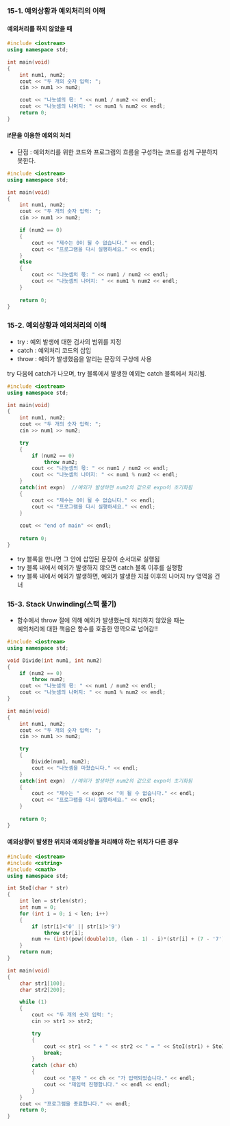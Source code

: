 ### 15-1. 예외상황과 예외처리의 이해

#### 예외처리를 하지 않았을 때
```C++
#include <iostream>
using namespace std;

int main(void)
{
	int num1, num2;
	cout << "두 개의 숫자 입력: ";
	cin >> num1 >> num2;

	cout << "나눗셈의 몫: " << num1 / num2 << endl;
	cout << "나눗셈의 나머지: " << num1 % num2 << endl;
	return 0;
}
```

#### if문을 이용한 예외의 처리
- 단점 : 예외처리를 위한 코드와 프로그램의 흐름을 구성하는 코드를 쉽게 구분하지 못한다.
```C++
#include <iostream>
using namespace std;

int main(void)
{
	int num1, num2;
	cout << "두 개의 숫자 입력: ";
	cin >> num1 >> num2;

	if (num2 == 0)
	{
		cout << "제수는 0이 될 수 없습니다." << endl;
		cout << "프로그램을 다시 실행하세요." << endl;
	}
	else
	{
		cout << "나눗셈의 몫: " << num1 / num2 << endl;
		cout << "나눗셈의 나머지: " << num1 % num2 << endl;
	}
	
	return 0;
}
```

### 15-2. 예외상황과 예외처리의 이해
- try : 예외 발생에 대한 검사의 범위를 지정 
- catch : 예외처리 코드의 삽입
- throw : 예외가 발생했음을 알리는 문장의 구상에 사용

try 다음에 catch가 나오며, try 블록에서 발생한 예외는 catch 블록에서 처리됨.

```C++
#include <iostream>
using namespace std;

int main(void)
{
	int num1, num2;
	cout << "두 개의 숫자 입력: ";
	cin >> num1 >> num2;

	try
	{
		if (num2 == 0)
			throw num2;
		cout << "나눗셈의 몫: " << num1 / num2 << endl;
		cout << "나눗셈의 나머지: " << num1 % num2 << endl;
	}
	catch(int expn)  //예외가 발생하면 num2의 값으로 expn이 초기화됨
	{
		cout << "제수는 0이 될 수 없습니다." << endl;
		cout << "프로그램을 다시 실행하세요." << endl;
	}
	
	cout << "end of main" << endl;
	
	return 0;
}
```
- try 블록을 만나면 그 안에 삽입된 문장이 순서대로 실행됨
- try 블록 내에서 예외가 발생하지 않으면 catch 블록 이후를 실행함
- try 블록 내에서 예외가 발생하면, 예외가 발생한 지점 이후의 나머지 try 영역을 건너


### 15-3. Stack Unwinding(스택 풀기)
- 함수에서 throw 절에 의해 예외가 발생했는데 처리하지 않았을 때는
<br> 예외처리에 대한 책음은 함수를 호출한 영역으로 넘어감!!

```c++
#include <iostream>
using namespace std;

void Divide(int num1, int num2)
{
	if (num2 == 0)
		throw num2;
	cout << "나눗셈의 몫: " << num1 / num2 << endl;
	cout << "나눗셈의 나머지: " << num1 % num2 << endl;
}

int main(void)
{
	int num1, num2;
	cout << "두 개의 숫자 입력: ";
	cin >> num1 >> num2;

	try
	{
		Divide(num1, num2);
		cout << "나눗셈을 마쳤습니다." << endl;
	}
	catch(int expn)  //예외가 발생하면 num2의 값으로 expn이 초기화됨
	{
		cout << "제수는 " << expn << "이 될 수 없습니다." << endl;
		cout << "프로그램을 다시 실행하세요." << endl;
	}
	
	return 0;
}
```

#### 예외상황이 발생한 위치와 예외상황을 처리해야 하는 위치가 다른 경우
```C++
#include <iostream>
#include <cstring>
#include <cmath>
using namespace std;

int StoI(char * str)
{
	int len = strlen(str);
	int num = 0;
	for (int i = 0; i < len; i++)
	{
		if (str[i]<'0' || str[i]>'9')
			throw str[i];
		num += (int)(pow((double)10, (len - 1) - i)*(str[i] + (7 - '7')));
	}
	return num;
}

int main(void)
{
	char str1[100];
	char str2[200];

	while (1)
	{
		cout << "두 개의 숫자 입력: ";
		cin >> str1 >> str2;

		try
		{
			cout << str1 << " + " << str2 << " = " << StoI(str1) + StoI(str2) << endl;
			break;
		}
		catch (char ch)
		{
			cout << "문자 " << ch << "가 입력되었습니다." << endl;
			cout << "재입력 진행합니다." << endl << endl;
		}
	}
	cout << "프로그램을 종료합니다." << endl;
	return 0;
}
```

####
